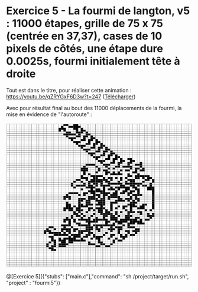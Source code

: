 # Exercice 5 - La fourmi de langton, v5 : 11000 étapes, grille de 75 x 75 (centrée en 37,37), cases de 10 pixels de côtés, une étape dure 0.0025s, fourmi initialement tête à droite

Tout est dans le titre, pour réaliser cette animation : https://youtu.be/qZRYGxF6D3w?t=247 ([Télécharger](https://github.com/pworontzoff/playground-AnimPaper-Ant/blob/master/markdowns/videos/animEx5.mp4?raw=true))

Avec pour résultat final au bout des 11000 déplacements de la fourmi, la mise en évidence de "l'autoroute" :

![fourmi5](img/ex5.png)

@[Exercice 5]({"stubs": ["main.c"],"command": "sh /project/target/run.sh", "project" : "fourmi5"})
